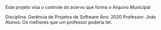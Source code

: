 Este projeto visa o controle do acervo que 
 forma o Arquivo Municipal
 
 Disciplina: Gerência de Projetos de Software
 Ano: 2020
 Professor: Joás
 Alunos: Os melhores que um professor poderia ter. 